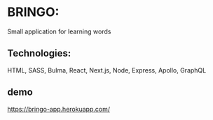 # BRINGO:
Small application for learning words

## Technologies: 
HTML, SASS, Bulma, React, Next.js, Node, Express, Apollo, GraphQL

## demo
https://bringo-app.herokuapp.com/
